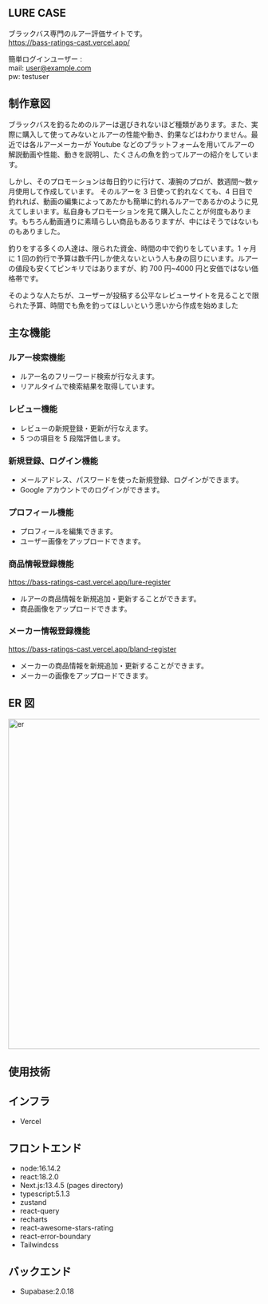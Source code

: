 ## LURE CASE

ブラックバス専門のルアー評価サイトです。  
https://bass-ratings-cast.vercel.app/

簡単ログインユーザー :  
mail: user@example.com  
pw: testuser

## 制作意図

ブラックバスを釣るためのルアーは選びきれないほど種類があります。また、実際に購入して使ってみないとルアーの性能や動き、釣果などはわかりません。最近では各ルアーメーカーが Youtube などのプラットフォームを用いてルアーの解説動画や性能、動きを説明し、たくさんの魚を釣ってルアーの紹介をしています。

しかし、そのプロモーションは毎日釣りに行けて、凄腕のプロが、数週間〜数ヶ月使用して作成しています。
そのルアーを 3 日使って釣れなくても、4 日目で釣れれば、動画の編集によってあたかも簡単に釣れるルアーであるかのように見えてしまいます。私自身もプロモーションを見て購入したことが何度もあります。もちろん動画通りに素晴らしい商品もあるりますが、中にはそうではないものもありました。

釣りをする多くの人達は、限られた資金、時間の中で釣りをしています。1 ヶ月に 1 回の釣行で予算は数千円しか使えないという人も身の回りにいます。ルアーの値段も安くてピンキリではありますが、約 700 円~4000 円と安価ではない価格帯です。

そのような人たちが、ユーザーが投稿する公平なレビューサイトを見ることで限られた予算、時間でも魚を釣ってほしいという思いから作成を始めました

## 主な機能

### ルアー検索機能

- ルアー名のフリーワード検索が行なえます。
- リアルタイムで検索結果を取得しています。

### レビュー機能

- レビューの新規登録・更新が行なえます。
- 5 つの項目を 5 段階評価します。

### 新規登録、ログイン機能

- メールアドレス、パスワードを使った新規登録、ログインができます。
- Google アカウントでのログインができます。

### プロフィール機能

- プロフィールを編集できます。
- ユーザー画像をアップロードできます。

### 商品情報登録機能

https://bass-ratings-cast.vercel.app/lure-register

- ルアーの商品情報を新規追加・更新することができます。
- 商品画像をアップロードできます。

### メーカー情報登録機能

https://bass-ratings-cast.vercel.app/bland-register

- メーカーの商品情報を新規追加・更新することができます。
- メーカーの画像をアップロードできます。

## ER 図

<img width="661" alt="er" src="https://github.com/takaryu39/bass-ratings-cast/assets/81959203/65233317-4a16-46be-8447-267e686db69f">

## 使用技術

## インフラ

- Vercel

## フロントエンド

- node:16.14.2
- react:18.2.0
- Next.js:13.4.5 (pages directory)
- typescript:5.1.3
- zustand
- react-query
- recharts
- react-awesome-stars-rating
- react-error-boundary
- Tailwindcss

## バックエンド

- Supabase:2.0.18
